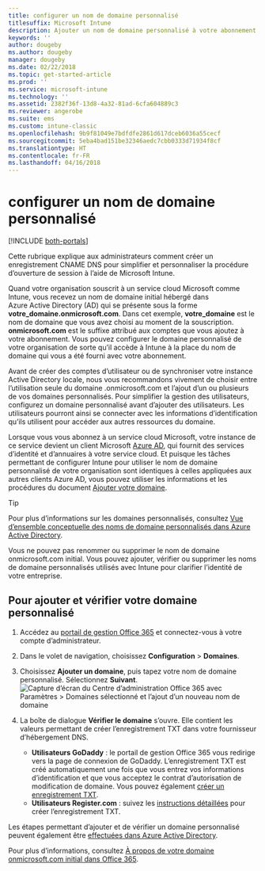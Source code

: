 ```yaml
---
title: configurer un nom de domaine personnalisé
titlesuffix: Microsoft Intune
description: Ajouter un nom de domaine personnalisé à votre abonnement Microsoft Intune
keywords: ''
author: dougeby
ms.author: dougeby
manager: dougeby
ms.date: 02/22/2018
ms.topic: get-started-article
ms.prod: ''
ms.service: microsoft-intune
ms.technology: ''
ms.assetid: 2382f36f-13d8-4a32-81ad-6cfa604889c3
ms.reviewer: angerobe
ms.suite: ems
ms.custom: intune-classic
ms.openlocfilehash: 9b9f81049e7bdfdfe2861d617dceb6036a55cecf
ms.sourcegitcommit: 5eba4bad151be32346aedc7cbb0333d71934f8cf
ms.translationtype: HT
ms.contentlocale: fr-FR
ms.lasthandoff: 04/16/2018
---
```

# <a name="configure-a-custom-domain-name"></a>configurer un nom de domaine personnalisé

[!INCLUDE [both-portals](./includes/note-for-both-portals.md)]

Cette rubrique explique aux administrateurs comment créer un enregistrement CNAME DNS pour simplifier et personnaliser la procédure d’ouverture de session à l’aide de Microsoft Intune.

Quand votre organisation souscrit à un service cloud Microsoft comme Intune, vous recevez un nom de domaine initial hébergé dans Azure Active Directory (AD) qui se présente sous la forme **votre_domaine.onmicrosoft.com**. Dans cet exemple, **votre_domaine** est le nom de domaine que vous avez choisi au moment de la souscription. **onmicrosoft.com** est le suffixe attribué aux comptes que vous ajoutez à votre abonnement. Vous pouvez configurer le domaine personnalisé de votre organisation de sorte qu’il accède à Intune à la place du nom de domaine qui vous a été fourni avec votre abonnement.

Avant de créer des comptes d’utilisateur ou de synchroniser votre instance Active Directory locale, nous vous recommandons vivement de choisir entre l’utilisation seule du domaine .onmicrosoft.com et l’ajout d’un ou plusieurs de vos domaines personnalisés. Pour simplifier la gestion des utilisateurs, configurez un domaine personnalisé avant d’ajouter des utilisateurs. Les utilisateurs pourront ainsi se connecter avec les informations d’identification qu’ils utilisent pour accéder aux autres ressources du domaine.

Lorsque vous vous abonnez à un service cloud Microsoft, votre instance de ce service devient un client Microsoft [Azure AD](http://technet.microsoft.com/library/jj573650.aspx#BKMK_WhatIsAnAzureADTenant), qui fournit des services d’identité et d’annuaires à votre service cloud. Et puisque les tâches permettant de configurer Intune pour utiliser le nom de domaine personnalisé de votre organisation sont identiques à celles appliquées aux autres clients Azure AD, vous pouvez utiliser les informations et les procédures du document [Ajouter votre domaine](https://azure.microsoft.com/documentation/articles/active-directory-add-domain/).

> [!TIP]
> Pour plus d’informations sur les domaines personnalisés, consultez [Vue d’ensemble conceptuelle des noms de domaine personnalisés dans Azure Active Directory](https://azure.microsoft.com/documentation/articles/active-directory-add-domain-concepts/).

Vous ne pouvez pas renommer ou supprimer le nom de domaine onmicrosoft.com initial. Vous pouvez ajouter, vérifier ou supprimer les noms de domaine personnalisés utilisés avec Intune pour clarifier l’identité de votre entreprise.

## <a name="to-add-and-verify-your-custom-domain"></a>Pour ajouter et vérifier votre domaine personnalisé

1. Accédez au [portail de gestion Office 365](https://portal.office.com/Admin/Default.aspx) et connectez-vous à votre compte d’administrateur.

2. Dans le volet de navigation, choisissez **Configuration** &gt; **Domaines**.

3. Choisissez **Ajouter un domaine**, puis tapez votre nom de domaine personnalisé. Sélectionnez **Suivant**.
   ![Capture d’écran du Centre d’administration Office 365 avec Paramètres > Domaines sélectionné et l’ajout d’un nouveau nom de domaine](./media/domain-custom-add.png)
4. La boîte de dialogue **Vérifier le domaine** s’ouvre. Elle contient les valeurs permettant de créer l’enregistrement TXT dans votre fournisseur d’hébergement DNS.
    - **Utilisateurs GoDaddy** : le portail de gestion Office 365 vous redirige vers la page de connexion de GoDaddy. L’enregistrement TXT est créé automatiquement une fois que vous entrez vos informations d’identification et que vous acceptez le contrat d’autorisation de modification de domaine. Vous pouvez également [créer un enregistrement TXT](https://support.office.com/article/Create-DNS-records-at-GoDaddy-for-Office-365-f40a9185-b6d5-4a80-bb31-aa3bb0cab48a).
    - **Utilisateurs Register.com** : suivez les [instructions détaillées](https://support.office.com/article/Create-DNS-records-at-Register-com-for-Office-365-55bd8c38-3316-48ae-a368-4959b2c1684e#BKMK_verify) pour créer l’enregistrement TXT.

Les étapes permettant d’ajouter et de vérifier un domaine personnalisé peuvent également être [effectuées dans Azure Active Directory](https://azure.microsoft.com/documentation/articles/active-directory-add-domain/).

Pour plus d’informations, consultez [À propos de votre domaine onmicrosoft.com initial dans Office 365](https://support.office.com/article/About-your-initial-onmicrosoft-com-domain-in-Office-365-B9FC3018-8844-43F3-8DB1-1B3A8E9CFD5A).
